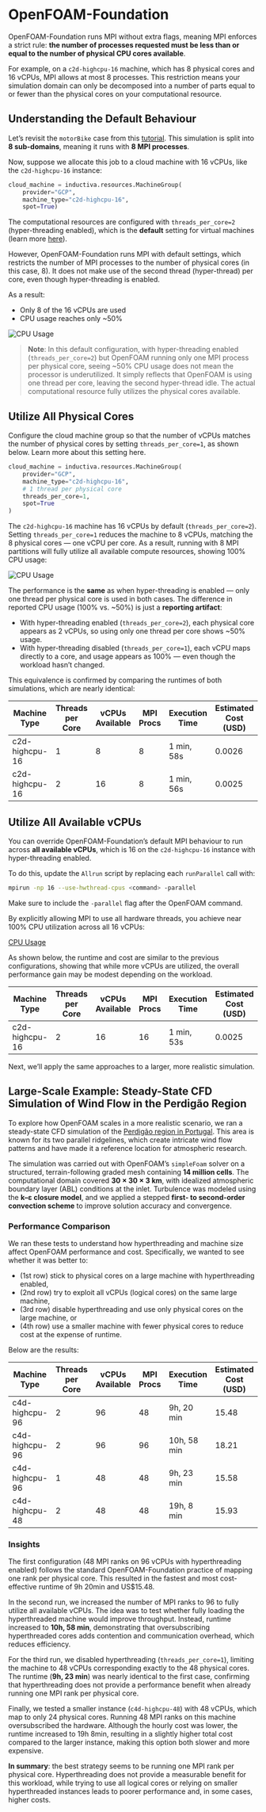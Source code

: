 # OpenFOAM-Foundation
OpenFOAM-Foundation runs MPI without extra flags, meaning MPI enforces a strict rule: **the number of processes requested must be less than or equal to the number of physical CPU cores available**.

For example, on a `c2d-highcpu-16` machine, which has 8 physical cores and 16 vCPUs, MPI allows at most 8 processes. This restriction means your simulation domain can only be decomposed into a number of parts equal to or fewer than the physical cores on your computational resource.

## Understanding the Default Behaviour
Let’s revisit the `motorBike` case from this [tutorial](../../quick-start). This simulation is split into **8 sub-domains**, meaning it runs with **8 MPI processes**.

Now, suppose we allocate this job to a cloud machine with 16 vCPUs, like the `c2d-highcpu-16` instance:

```python
cloud_machine = inductiva.resources.MachineGroup(
    provider="GCP",
    machine_type="c2d-highcpu-16",
    spot=True)
```

The computational resources are configured with `threads_per_core=2` (hyper-threading enabled), which is the **default** setting for virtual machines (learn more [here](https://inductiva.ai/guides/how-it-works/machines/hyperthreading)). 

However, OpenFOAM-Foundation runs MPI with default settings, which restricts the number of MPI processes to the number of physical cores (in this case, 8). It does not make use of the second thread (hyper-thread) per core, even though hyper-threading is enabled.

As a result:
* Only 8 of the 16 vCPUs are used
* CPU usage reaches only ~50%

![CPU Usage](../_static/quick-start/system_metrics_50_2tpc)

> **Note**: In this default configuration, with hyper-threading enabled (`threads_per_core=2`) but OpenFOAM running only one MPI process per physical core, seeing ~50% CPU usage does not mean the processor is underutilized. It simply reflects that OpenFOAM is using one thread per core, leaving the second hyper-thread idle. The actual computational resource fully utilizes the physical cores available.

## Utilize All Physical Cores
Configure the cloud machine group so that the number of vCPUs matches the number of physical cores by setting `threads_per_core=1`, as shown below. Learn more about this setting here.

```python
cloud_machine = inductiva.resources.MachineGroup(
    provider="GCP",
    machine_type="c2d-highcpu-16",
    # 1 thread per physical core
	threads_per_core=1,
    spot=True
)
```

The `c2d-highcpu-16` machine has 16 vCPUs by default (`threads_per_core=2`). Setting `threads_per_core=1` reduces the machine to 8 vCPUs, matching the 8 physical cores — one vCPU per core. As a result, running with 8 MPI partitions will fully utilize all available compute resources, showing 100% CPU usage:

![CPU Usage](../_static/quick-start/system_metrics_100.png)

The performance is the **same** as when hyper-threading is enabled — only one thread per physical core is used in both cases. The difference in reported CPU usage (100% vs. ~50%) is just a **reporting artifact**:
- With hyper-threading enabled (`threads_per_core=2`), each physical core appears as 2 vCPUs, so using only one thread per core shows ~50% usage.
- With hyper-threading disabled (`threads_per_core=1`), each vCPU maps directly to a core, and usage appears as 100% — even though the workload hasn’t changed.

This equivalence is confirmed by comparing the runtimes of both simulations, which are nearly identical:

| Machine Type   | Threads per Core | vCPUs Available| MPI Procs |Execution Time | Estimated Cost (USD) |
| -------------- | ---------------- | ---------------|---------- |-------------- | -------------------- |
| c2d-highcpu-16 | 1                | 8              |  8        | 1 min, 58s    | 0.0026               |
| c2d-highcpu-16 | 2                | 16             |  8        | 1 min, 56s    | 0.0025               |

## Utilize All Available vCPUs
You can override OpenFOAM-Foundation’s default MPI behaviour to run across **all available vCPUs**, which is 16 on the `c2d-highcpu-16` instance with hyper-threading enabled.

To do this, update the `Allrun` script by replacing each `runParallel` call with:

```bash
mpirun -np 16 --use-hwthread-cpus <command> -parallel
```

Make sure to include the `-parallel` flag after the OpenFOAM command.

By explicitly allowing MPI to use all hardware threads, you achieve near 100% CPU utilization across all 16 vCPUs:

[CPU Usage](../_static/foundation_16_vcpus.png)

As shown below, the runtime and cost are similar to the previous configurations, showing that while more vCPUs are utilized, the overall performance gain may be modest depending on the workload.

| Machine Type   | Threads per Core | vCPUs Available| MPI Procs |Execution Time | Estimated Cost (USD) |
| -------------- | ---------------- | ---------------|---------- |-------------- | -------------------- |
| c2d-highcpu-16 | 2                | 16             |  16       | 1 min, 53s    | 0.0025               |

Next, we’ll apply the same approaches to a larger, more realistic simulation.

## Large-Scale Example: Steady-State CFD Simulation of Wind Flow in the Perdigão Region
To explore how OpenFOAM scales in a more realistic scenario, we ran a steady-state CFD simulation of the [Perdigão region in Portugal](https://journals.ametsoc.org/view/journals/bams/100/5/bams-d-17-0227.1.xml). This area is known for its two parallel ridgelines, which create intricate wind flow patterns and have made it a reference location for atmospheric research.

The simulation was carried out with OpenFOAM’s `simpleFoam` solver on a structured, terrain-following graded mesh containing **14 million cells**. The computational domain covered **30 × 30 × 3 km**, with idealized atmospheric boundary layer (ABL) conditions at the inlet. Turbulence was modeled using the **k–ε closure model**, and we applied a stepped **first- to second-order convection scheme** to improve solution accuracy and convergence.

### Performance Comparison
We ran these tests to understand how hyperthreading and machine size affect OpenFOAM performance and cost. Specifically, we wanted to see whether it was better to:
- (1st row) stick to physical cores on a large machine with hyperthreading enabled,
- (2nd row) try to exploit all vCPUs (logical cores) on the same large machine,
- (3rd row) disable hyperthreading and use only physical cores on the large machine, or
- (4th row) use a smaller machine with fewer physical cores to reduce cost at the expense of runtime.

Below are the results:

| Machine Type   | Threads per Core | vCPUs Available | MPI Procs | Execution Time | Estimated Cost (USD) |
| -------------- | ---------------- | --------------- | --------- | -------------- | ---------- |
| c4d-highcpu-96 | 2                | 96              | 48        | 9h, 20 min   | 15.48      |
| c4d-highcpu-96 | 2                | 96              | 96        | 10h, 58 min  | 18.21      |
| c4d-highcpu-96 | 1                | 48              | 48        | 9h, 23 min   | 15.58      |
| c4d-highcpu-48 | 2                | 48              | 48        | 19h, 8 min   | 15.93      |

### Insights
The first configuration (48 MPI ranks on 96 vCPUs with hyperthreading enabled) follows the standard OpenFOAM-Foundation practice of mapping one rank per physical core. This resulted in the fastest and most cost-effective runtime of 9h 20min and US$15.48.

In the second run, we increased the number of MPI ranks to 96 to fully utilize all available vCPUs. The idea was to test whether fully loading the hyperthreaded machine would improve throughput. Instead, runtime increased to **10h, 58 min**, demonstrating that oversubscribing hyperthreaded cores adds contention and communication overhead, which reduces efficiency.

For the third run, we disabled hyperthreading (`threads_per_core=1`), limiting the machine to 48 vCPUs corresponding exactly to the 48 physical cores. The runtime (**9h, 23 min**) was nearly identical to the first case, confirming that hyperthreading does not provide a performance benefit when already running one MPI rank per physical core.

Finally, we tested a smaller instance (`c4d-highcpu-48`) with 48 vCPUs, which map to only 24 physical cores. Running 48 MPI ranks on this machine oversubscribed the hardware. Although the hourly cost was lower, the runtime increased to 19h 8min, resulting in a slightly higher total cost compared to the larger instance, making this option both slower and more expensive.

**In summary**: the best strategy seems to be running one MPI rank per physical core. Hyperthreading does not provide a measurable benefit for this workload, while trying to use all logical cores or relying on smaller hyperthreaded instances leads to poorer performance and, in some cases, higher costs.